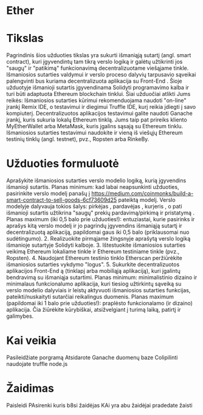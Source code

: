 # Ether

# Tikslas
Pagrindinis šios užduoties tikslas yra sukurti išmaniąją sutartį (angl. smart contract), kuri įgyvendintų
tam tikrą verslo logiką ir galėtų užtikrinti jos "saugų" ir "patikimą" funkcionavimą decentralizuotame
viešąjame tinkle. Išmaniosios sutarties valdymui ir verslo proceso dalyvių tarpusavio sąveikai
palengvinti bus kuriama decentralizuota aplikacija su Front-End .
Šioje užduotyje išmanioji sutartis įgyvendinama Solidyti programavimo kalba ir turi būti adaptuota
Ethereum blockchain tinklui. Šiai užduočiai atlikti Jums reikės:
Išmaniosios sutarties kūrimui rekomenduojama naudoti "on-line" įrankį Remix IDE, o testavimui ir
diegimui Truffle IDE, kurį reikia įdiegti į savo kompiuterį.
Decentralizuotos aplikacijos testavimui galite naudoti Ganache įrankį, kuris sukuria lokalų
Ethereum tinklą.
Jums taip pat prireiks kliento MyEtherWallet arba MetaMask, kuris įgalins sąsają su Ethereum
tinklu.
Išmaniosios sutarties testavimui naudokite ir vieną iš viešųjų Ethereum testinių tinklų (angl.
testnet), pvz., Ropsten arba RinkeBy.

# Užduoties formuluotė

Aprašykite išmaniosios sutarties verslo modelio logiką, kurią įgyvendins išmanioji sutartis.
Planas minimum: kad labai neapsunkinti užduoties, pasirinkite verslo modelį panašų į
https://medium.com/coinmonks/build-a-smart-contract-to-sell-goods-6cf73609d25
pateiktą modelį. Verslo modelyje dalyvauja tokios šalys: pirkėjas , pardavėjas , kurjeris , o
pati išmanioji sutartis užtikrina "saugų" prekių pardavimą/pirkimą ir pristatymą .
Planas maximum (iki 0,5 balo prie užduoties!): entuziastai, kurie pasirinks ir aprašys kitą
verslo modelį ir jo pagrindų įgyvendins išmaniąją sutartį ir decentralizuotą aplikaciją,
papildomai gaus iki 0,5 balo (priklausomai nuo sudėtingumo).
2. Realizuokite pirmąjame žingsnyje aprašytą verslo logiką išmanioje sutartyje Solidyti kalboje.
3. Ištestuokite išmaniosios sutarties veikimą Ethereum lokaliame tinkle ir Ethereum testiniame
tinkle (pvz., Ropsten).
4. Naudojant Ethereum testinio tinklo Etherscan peržiūrėkite išmaniosios sutarties vykdymo
"logus".
5. Sukurkite decentralizuotos aplikacijos Front-End ą (tinklapį arba mobiliąją aplikaciją), kuri
įgalintų bendravimą su išmaniąja sutartimi.
Planas minimum: minimalistinio dizaino ir minimalaus funkcionalumo aplikacija, kuri tiesiog
užtirkintų sąveiką su verslo modelio dalyviais ir leistų aktyvuoti išmaniosios sutarties
funkcijas, pateikti/nuskaityti sutarčiai reikalingus duomenis.
Planas maximum (papildomai iki 1 balo prie užduoties!): praplėsto funkcionalamo (ir
dizaino) aplikacija. Čia žiūrėkite kūrybiškai, atsižvelgiant į turimą laiką, patirtį ir galimybes.

# Kai veikia 

Pasileidžiate porgramą
Atsidarote Ganache duomenų baze
Colipilinti naudojate truffle node.js


# Žaidimas

Paisleidi 
PAsirenki kuris b8si žaidėjas 
KAi yra abu žaidėjai pradedate žaisti 
